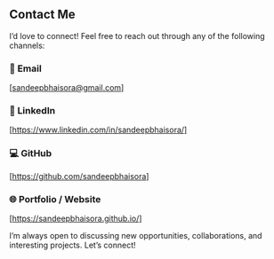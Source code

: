## Contact Me

I’d love to connect! Feel free to reach out through any of the following channels:

### 📧 Email
[sandeepbhaisora@gmail.com]

### 💼 LinkedIn
[https://www.linkedin.com/in/sandeepbhaisora/]

### 💻 GitHub
[https://github.com/sandeepbhaisora]

### 🌐 Portfolio / Website
[https://sandeepbhaisora.github.io/]

I’m always open to discussing new opportunities, collaborations, and interesting projects. Let’s connect!